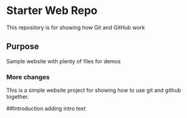# Starter Web Repo

This repository is for showing how Git and GitHub work


## Purpose

Sample website with plenty of files for demos

### More changes
This is a simple website project for showing how to use git and github together.


##Introduction
adding intro text